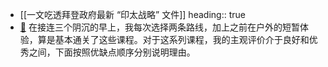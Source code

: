 - [[一文吃透拜登政府最新 “印太战略” 文件]]
  heading:: true
- [📌](<http://localhost:7026/reading/123?title=Apple Fitness+ Time to Run 迷你评测#id=1645943913370>) 在接连三个阴沉的早上，我每次选择两条路线，加上之前在户外的短暂体验，算是基本通关了这些课程。对于这系列课程，我的主观评价介于良好和优秀之间，下面按照优缺点顺序分别说明理由。